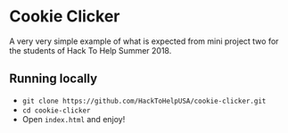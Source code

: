 # Cookie Clicker
A very very simple example of what is expected from mini project two for the
students of Hack To Help Summer 2018.

## Running locally
* `git clone https://github.com/HackToHelpUSA/cookie-clicker.git`
* `cd cookie-clicker`
* Open `index.html` and enjoy!
